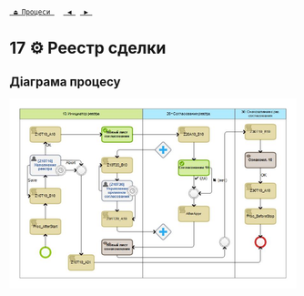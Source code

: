 ﻿[` ⏏ Процеси `](../../README.md)    [` ◀ `](../P16/P16.md)  [` ▶ `](../P18/P18.md)
# 17 ⚙ Реестр сделки

## Діаграма процесу
![P17_Diagram](./Images/P17_Diagram.png)